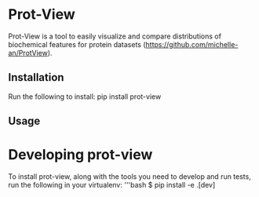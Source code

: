 # Prot-View

Prot-View is a tool to easily visualize and compare distributions of biochemical features for protein datasets (https://github.com/michelle-an/ProtView). 


## Installation

Run the following to install:
pip install prot-view

## Usage

# Developing prot-view
To install prot-view, along with the tools you need to develop and run tests, run the following in your virtualenv:
'''bash
$ pip install -e .[dev]
